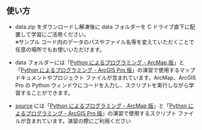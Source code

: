 ## 使い方
* data.zip をダウンロードし解凍後に data フォルダーを C ドライブ直下に配置して学習にご活用ください。<br>※サンプル コード内のデータのパスやファイル名等を変えていただくことで任意の場所でもお使いいただけます。

* data フォルダーには「[Python によるプログラミング - ArcMap 版](https://github.com/EsriJapan/arcpy-resources/blob/master/Python%E3%81%AB%E3%82%88%E3%82%8B%E3%83%97%E3%83%AD%E3%82%B0%E3%83%A9%E3%83%9F%E3%83%B3%E3%82%B0_ArcMap.pdf)」と「[Python によるプログラミング - ArcGIS Pro 版](https://github.com/EsriJapan/arcpy-resources/blob/master/Python%E3%81%AB%E3%82%88%E3%82%8B%E3%83%97%E3%83%AD%E3%82%B0%E3%83%A9%E3%83%9F%E3%83%B3%E3%82%B0_ArcGISPro.pdf)」の演習で使用するマップ ドキュメントやプロジェクト ファイルが含まれています。ArcMap、ArcGIS Pro の Python ウィンドウにコードを入力し、スクリプトを実行しながら学習することができます。

* [source](https://github.com/EsriJapan/arcpy-resources/tree/master/%E6%BC%94%E7%BF%92%E3%83%87%E3%83%BC%E3%82%BF/source) には「[Python によるプログラミング - ArcMap 版](https://github.com/EsriJapan/arcpy-resources/blob/master/Python%E3%81%AB%E3%82%88%E3%82%8B%E3%83%97%E3%83%AD%E3%82%B0%E3%83%A9%E3%83%9F%E3%83%B3%E3%82%B0_ArcMap.pdf)」と「[Python によるプログラミング - ArcGIS Pro 版](https://github.com/EsriJapan/arcpy-resources/blob/master/Python%E3%81%AB%E3%82%88%E3%82%8B%E3%83%97%E3%83%AD%E3%82%B0%E3%83%A9%E3%83%9F%E3%83%B3%E3%82%B0_ArcGISPro.pdf)」の演習で使用するスクリプト ファイルが含まれています。演習の際にご利用ください
